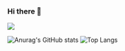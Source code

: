 ### Hi there 👋

![](https://media.giphy.com/media/HCa0MeQN7gchCCJJ7e/giphy.gif)

![Anurag's GitHub stats](https://github-readme-stats.vercel.app/api?username=HoangPhung98)
![Top Langs](https://github-readme-stats.vercel.app/api/top-langs/?username=HoangPhung98&layout=compact&langs_count=10)

<!--
**HoangPhung98/HoangPhung98** is a ✨ _special_ ✨ repository because its `README.md` (this file) appears on your GitHub profile.

Here are some ideas to get you started:

- 🔭 I’m currently working on ...
- 🌱 I’m currently learning ...
- 👯 I’m looking to collaborate on ...
- 🤔 I’m looking for help with ...
- 💬 Ask me about ...
- 📫 How to reach me: ...
- 😄 Pronouns: ...
- ⚡ Fun fact: ...
-->
